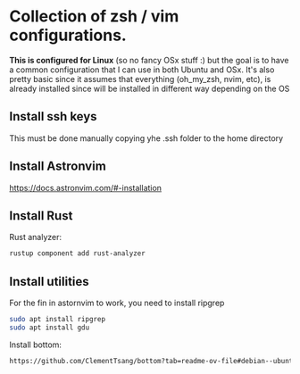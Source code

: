 # Collection of zsh / vim configurations.

**This is configured for Linux** (so no fancy OSx stuff :) but the goal is to have a common configuration that I can use in both Ubuntu and OSx.
It's also pretty basic since it assumes that everything (oh_my_zsh, nvim, etc), is already installed since will be installed in different way depending on the OS

## Install ssh keys

This must be done manually copying yhe .ssh folder to the home directory

## Install Astronvim

https://docs.astronvim.com/#-installation

## Install Rust

Rust analyzer:

```bash
rustup component add rust-analyzer
```

## Install utilities

For the fin in astornvim to work, you need to install ripgrep

```bash
sudo apt install ripgrep
sudo apt install gdu
```

Install bottom:

```bash
https://github.com/ClementTsang/bottom?tab=readme-ov-file#debian--ubuntu
```
